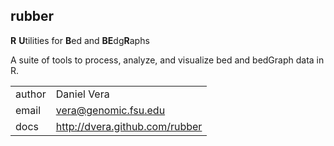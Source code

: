 **rubber**
--------
**R** **U**tilities for **B**ed and **BE**dg**R**aphs

A suite of tools to process, analyze, and visualize bed and bedGraph data in R.

|        |                                |
|--------|--------------------------------|
| author | Daniel Vera                    |
| email  | vera@genomic.fsu.edu           |
| docs   | http://dvera.github.com/rubber |
